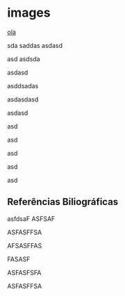 # images

[ola](#referências-biliográficas)

sda
saddas
asdasd


asd
asdsda


asdasd


asddsadas



asdasdasd

asdasd

asd

asd

asd

asd

asd
## Referências Biliográficas
asfdsaF
ASFSAF

ASFASFFSA

AFSASFFAS

FASASF

ASFASFSFA

ASFASFFSA

